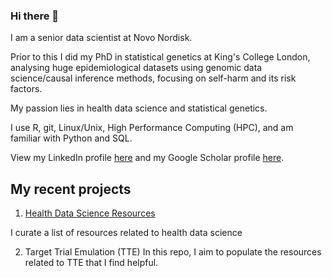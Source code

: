 ### Hi there 👋

I am a senior data scientist at Novo Nordisk.

Prior to this I did my PhD in statistical genetics at King's College London, analysing huge epidemiological datasets using genomic data science/causal inference methods, focusing on self-harm and its risk factors. 

My passion lies in health data science and statistical genetics. 

I use R, git, Linux/Unix, High Performance Computing (HPC), and am familiar with Python and SQL. 

View my LinkedIn profile [here](https://www.linkedin.com/in/kai-xiang-lim-5e345/) and my Google Scholar profile [here](https://scholar.google.com/citations?user=ZZUXuo0AAAAJ&hl=en).


## My recent projects
1. [Health Data Science Resources](https://github.com/kai-lim/Health-data-science-resources) 
 
I curate a list of resources related to health data science

2. Target Trial Emulation (TTE)
In this repo, I aim to populate the resources related to TTE that I find helpful. 
